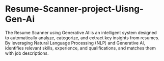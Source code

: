 # Resume-Scanner-project-Uisng-Gen-Ai
The Resume Scanner using Generative AI is an intelligent system designed to automatically analyze, categorize, and extract key insights from resumes. By leveraging Natural Language Processing (NLP) and Generative AI, identifies relevant skills, experience, and qualifications, and matches them with job descriptions.
